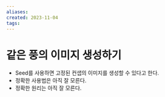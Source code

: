 ```yaml
---
aliases: 
created: 2023-11-04
tags: 
---
```


# 같은 풍의 이미지 생성하기

-  Seed를 사용하면 고정된 컨샙의 이미지를 생성할 수 있다고 한다. 
- 정확한 사용법은 아직 잘 모른다.
- 정확한 원리는 아직 잘 모른다. 